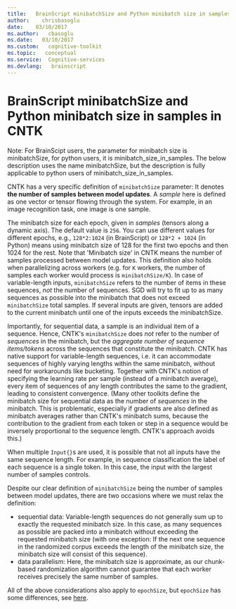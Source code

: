 ```yaml
---
title:   BrainScript minibatchSize and Python minibatch size in samples in CNTK
author:    chrisbasoglu
date:    03/10/2017
ms.author:   cbasoglu
ms.date:   03/10/2017
ms.custom:   cognitive-toolkit
ms.topic:   conceptual
ms.service:  Cognitive-services
ms.devlang:   brainscript
---
```


# BrainScript minibatchSize and Python minibatch size in samples in CNTK

Note: For BrainScipt users, the parameter for minibatch size is minibatchSize, for python users, it is minibatch_size_in_samples.  The below description uses the name minibatchSize, but the description is fully applicable to python users of minibatch_size_in_samples.  

CNTK has a very specific definition of `minibatchSize` parameter: It denotes **the number of samples between model updates**.
A *sample* here is defined as one vector or tensor flowing through the system.
For example, in an image recognition task, one image is one sample.

The minibatch size for each epoch, given in *samples* (tensors along a dynamic axis). The default value is `256`. You can use different values for different epochs, e.g., `128*2:1024` (in BrainScript) or `128*2 + 1024` (in Python) means using minibatch size of 128 for the first two epochs and then 1024 for the rest.
Note that 'Minibatch size' in CNTK means the number of samples processed between model updates. This definition also holds when parallelizing across workers (e.g. for `K` workers, 
the number of samples each worker would process is `minibatchSize/K`).
In case of variable-length inputs, `minibatchSize` refers to the number of items in these sequences,
*not* the number of sequences.
SGD will try to fit up to as many sequences as possible into the minibatch that does not exceed `minibatchSize` total samples.
If several inputs are given, tensors are added to the current minibatch until one of the inputs exceeds the minibatchSize.


Importantly, for sequential data, a sample is an individual item of a sequence.
Hence, CNTK's `minibatchSize` does *not* refer to the
number of *sequences* in the minibatch,
but the *aggregate number of sequence items/tokens* across the sequences that constitute the minibatch.
CNTK has native support for variable-length sequences, i.e. it can accommodate
sequences of highly varying lengths within the same minibatch, without need for workarounds like bucketing.
Together with CNTK's notion of specifying the learning rate per sample (instead of a minibatch average),
every item of sequences of any length contributes the same to the gradient,
leading to consistent convergence.
(Many other toolkits define the minibatch size for sequential data as the number of *sequences*
in the minibatch.
This is problematic, especially if gradients are also defined as minibatch averages rather than
CNTK's minibatch sums, because the contribution to the gradient from each token or step in a sequence
would be inversely proportional to the sequence length. CNTK's approach avoids this.)

When multiple `Input{}`s are used, it is possible that not all inputs have the same sequence length.
For example, in sequence classification the label of each sequence is a single token.
In this case, the input with the largest number of samples controls.

Despite our clear definition of `minibatchSize` being the number of samples between model updates,
there are two occasions where we must relax the definition:
* sequential data: Variable-length sequences do not generally sum up to exactly the requested
minibatch size. In this case, as many sequences as possible are packed into a minibatch without exceeding the requested
minibatch size (with one exception: If the next one sequence in the randomized corpus exceeds the
length of the minibatch size, the minibatch size will consist of this sequence).
* data parallelism: Here, the minibatch size is approximate, as our chunk-based randomization algorithm cannot guarantee
that each worker receives precisely the same number of samples.

All of the above considerations also apply to `epochSize`, but `epochSize` has some differences, see [here](./BrainScript-epochSize-and-Python-epoch_size-in-CNTK.md).

